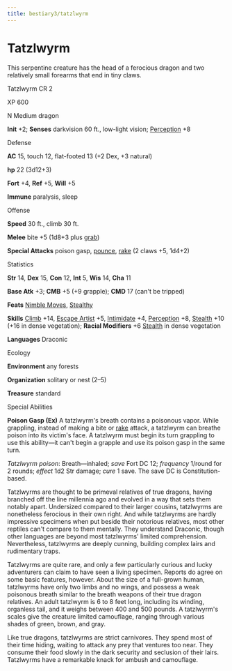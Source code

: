 ```yaml
---
title: bestiary3/tatzlwyrm
---
```

# Tatzlwyrm

This serpentine creature has the head of a ferocious dragon and two relatively small forearms that end in tiny claws.

Tatzlwyrm CR 2

XP 600

N Medium dragon

**Init** +2; **Senses** darkvision 60 ft., low-light vision; [Perception](skill_dir/perception#_perception) +8

Defense

**AC** 15, touch 12, flat-footed 13 (+2 Dex, +3 natural)

**hp** 22 (3d12+3)

**Fort** +4, **Ref** +5, **Will** +5

**Immune** paralysis, sleep

Offense

**Speed** 30 ft., climb 30 ft.

**Melee** bite +5 (1d8+3 plus [grab](monsters/universalMonsterRules#_grab))

**Special Attacks** poison gasp, [pounce](monster_dir/universalMonsterRules#_pounce), [rake](monsters/universalMonsterRules#_rake) (2 claws +5, 1d4+2)

Statistics

**Str** 14, **Dex** 15, **Con** 12, **Int** 5, **Wis** 14, **Cha** 11

**Base Atk** +3; **CMB** +5 (+9 grapple); **CMD** 17 (can't be tripped)

**Feats** [Nimble Moves](feats#_nimble-moves), [Stealthy](feats#_stealthy)

**Skills** [Climb](skill_dir/climb#_climb) +14, [Escape Artist](skills/escapeArtist#_escape-artist) +5, [Intimidate](skill_dir/intimidate#_intimidate) +4, [Perception](skills/perception#_perception) +8, [Stealth](skill_dir/stealth#_stealth) +10 (+16 in dense vegetation); **Racial Modifiers** +6 [Stealth](skills/stealth#_stealth) in dense vegetation

**Languages** Draconic

Ecology

**Environment** any forests

**Organization** solitary or nest (2–5)

**Treasure** standard

Special Abilities

**Poison Gasp (Ex)** A tatzlwyrm's breath contains a poisonous vapor. While grappling, instead of making a bite or [rake](monster_dir/universalMonsterRules#_rake) attack, a tatzlwyrm can breathe poison into its victim's face. A tatzlwyrm must begin its turn grappling to use this ability—it can't begin a grapple and use its poison gasp in the same turn.

_Tatzlwyrm poison_: Breath—inhaled; _save_ Fort DC 12; _frequency_ 1/round for 2 rounds; _effect_ 1d2 Str damage; _cure_ 1 save. The save DC is Constitution-based.

Tatzlwyrms are thought to be primeval relatives of true dragons, having branched off the line millennia ago and evolved in a way that sets them notably apart. Undersized compared to their larger cousins, tatzlwyrms are nonetheless ferocious in their own right. And while tatzlwyrms are hardly impressive specimens when put beside their notorious relatives, most other reptiles can't compare to them mentally. They understand Draconic, though other languages are beyond most tatzlwyrms' limited comprehension. Nevertheless, tatzlwyrms are deeply cunning, building complex lairs and rudimentary traps.

Tatzlwyrms are quite rare, and only a few particularly curious and lucky adventurers can claim to have seen a living specimen. Reports do agree on some basic features, however. About the size of a full-grown human, tatzlwyrms have only two limbs and no wings, and possess a weak poisonous breath similar to the breath weapons of their true dragon relatives. An adult tatzlwyrm is 6 to 8 feet long, including its winding, organless tail, and it weighs between 400 and 500 pounds. A tatzlwyrm's scales give the creature limited camouflage, ranging through various shades of green, brown, and gray.

Like true dragons, tatzlwyrms are strict carnivores. They spend most of their time hiding, waiting to attack any prey that ventures too near. They consume their food slowly in the dark security and seclusion of their lairs. Tatzlwyrms have a remarkable knack for ambush and camouflage.

